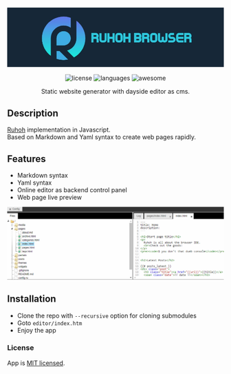 <p align="center">
    <img alt="Ruhoh-browser" title="Ruhoh-browser" src="/images/ruhoh.jpg">
</p>

<p align="center">
    <img alt="license" src="https://img.shields.io/badge/license-MIT-blue.svg">
    <img alt="languages" src="https://img.shields.io/badge/languages-6-blue">
    <img alt="awesome" src="https://camo.githubusercontent.com/fef0a78bf2b1b477ba227914e3eff273d9b9713d/68747470733a2f2f696d672e736869656c64732e696f2f62616467652f617765736f6d652533462d796573212d627269676874677265656e2e737667">
</p>

<p align="center">
    Static website generator with dayside editor as cms.
</p>

## Description 
[Ruhoh](https://github.com/ruhoh/ruhoh.rb) implementation in Javascript.  
Based on Markdown and Yaml syntax to create web pages rapidly.

## Features
- Markdown syntax
- Yaml syntax
- Online editor as backend control panel
- Web page live preview 

![live-preview](images/live-preview.gif)

## Installation
- Clone the repo with `--recursive` option for cloning submodules
- Goto `editor/index.htm`
- Enjoy the app

### License

App is [MIT licensed](./LICENSE).
